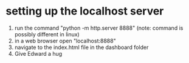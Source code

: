# setting up the localhost server

1. run the command "python -m http.server 8888" (note: command is possibly different in linux)
2. in a web browser open "localhost:8888"
3. navigate to the index.html file in the dashboard folder
4. Give Edward a hug
